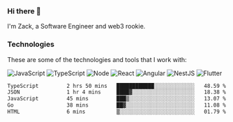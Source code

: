 ### Hi there 👋
I'm Zack, a Software Engineer and web3 rookie.

### Technologies
These are some of the technologies and tools that I work with:

![JavaScript](https://img.shields.io/badge/JavaScript-323330.svg?logo=javascript&logoColor=F7DF1E) 
![TypeScript](https://img.shields.io/badge/TypeScript-007ACC.svg?logo=typescript&logoColor=white) 
![Node](https://img.shields.io/badge/Node.js-43853D.svg?logo=node.js&logoColor=white)
![React](https://img.shields.io/badge/React-20232a.svg?logo=react&logoColor=61DAFB) 
![Angular](https://img.shields.io/badge/Angular-E23237.svg?logo=angularjs&logoColor=white)
![NestJS](https://img.shields.io/badge/NestJS-E0234E?logo=nestjs&logoColor=white)
![Flutter](https://img.shields.io/badge/Flutter-02569B.svg?logo=flutter&logoColor=white)

<!--START_SECTION:waka-->

```txt
TypeScript         2 hrs 50 mins   ████████████░░░░░░░░░░░░░   48.59 %
JSON               1 hr 4 mins     ████▓░░░░░░░░░░░░░░░░░░░░   18.38 %
JavaScript         45 mins         ███▒░░░░░░░░░░░░░░░░░░░░░   13.07 %
Go                 38 mins         ██▓░░░░░░░░░░░░░░░░░░░░░░   11.08 %
HTML               6 mins          ▒░░░░░░░░░░░░░░░░░░░░░░░░   01.79 %
```

<!--END_SECTION:waka-->
